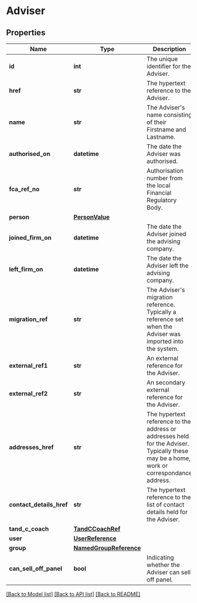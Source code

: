 # Adviser

## Properties
Name | Type | Description | Notes
------------ | ------------- | ------------- | -------------
**id** | **int** | The unique identifier for the Adviser. | [optional] 
**href** | **str** | The hypertext reference to the Adviser. | [optional] 
**name** | **str** | The Adviser&#x27;s name consisting of their Firstname and Lastname. | [optional] 
**authorised_on** | **datetime** | The date the Adviser was authorised. | [optional] 
**fca_ref_no** | **str** | Authorisation number from the local Financial Regulatory Body. | [optional] 
**person** | [**PersonValue**](PersonValue.md) |  | [optional] 
**joined_firm_on** | **datetime** | The date the Adviser joined the advising company. | [optional] 
**left_firm_on** | **datetime** | The date the Adviser left the advising company. | [optional] 
**migration_ref** | **str** | The Adviser&#x27;s migration reference. Typically a reference set when the Adviser was imported into the system. | [optional] 
**external_ref1** | **str** | An external reference for the Adviser. | [optional] 
**external_ref2** | **str** | An secondary external reference for the Adviser. | [optional] 
**addresses_href** | **str** | The hypertext reference to the address or addresses held for the Adviser. Typically these may be a home, work or correspondance address. | [optional] 
**contact_details_href** | **str** | The hypertext reference to the list of contact details held for the Adviser. | [optional] 
**tand_c_coach** | [**TandCCoachRef**](TandCCoachRef.md) |  | [optional] 
**user** | [**UserReference**](UserReference.md) |  | [optional] 
**group** | [**NamedGroupReference**](NamedGroupReference.md) |  | [optional] 
**can_sell_off_panel** | **bool** | Indicating whether the Adviser can sell off panel. | [optional] 

[[Back to Model list]](../README.md#documentation-for-models) [[Back to API list]](../README.md#documentation-for-api-endpoints) [[Back to README]](../README.md)

